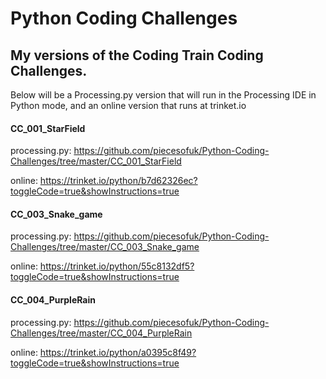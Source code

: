 # Python Coding Challenges

## My versions of the Coding Train Coding Challenges.
Below will be a Processing.py version that will run in the Processing IDE in Python mode, and an online version that runs at trinket.io

#### CC_001_StarField
processing.py: https://github.com/piecesofuk/Python-Coding-Challenges/tree/master/CC_001_StarField

online: https://trinket.io/python/b7d62326ec?toggleCode=true&showInstructions=true
#### CC_003_Snake_game
processing.py: https://github.com/piecesofuk/Python-Coding-Challenges/tree/master/CC_003_Snake_game

online: https://trinket.io/python/55c8132df5?toggleCode=true&showInstructions=true
#### CC_004_PurpleRain
processing.py: https://github.com/piecesofuk/Python-Coding-Challenges/tree/master/CC_004_PurpleRain

online: https://trinket.io/python/a0395c8f49?toggleCode=true&showInstructions=true
